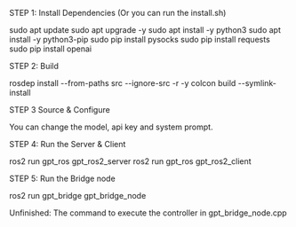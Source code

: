 STEP 1: Install Dependencies (Or you can run the install.sh) 

sudo apt update
sudo apt upgrade -y
sudo apt install -y python3
sudo apt install -y python3-pip
sudo pip install pysocks
sudo pip install requests
sudo pip install openai 


STEP 2: Build

rosdep install --from-paths src --ignore-src -r -y
colcon build --symlink-install


STEP 3 Source & Configure

You can change the model, api key and system prompt.


STEP 4: Run the Server & Client

ros2 run gpt_ros gpt_ros2_server
ros2 run gpt_ros gpt_ros2_client


STEP 5: Run the Bridge node

ros2 run gpt_bridge gpt_bridge_node



Unfinished: The command to execute the controller in gpt_bridge_node.cpp
